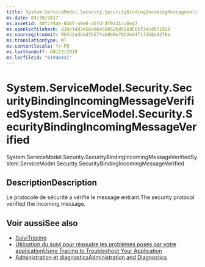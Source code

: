 ```yaml
---
title: System.ServiceModel.Security.SecurityBindingIncomingMessageVerified
ms.date: 03/30/2017
ms.assetid: 40fc744e-8d6f-49e0-a5fd-4f9a31cc0ed7
ms.openlocfilehash: a38c14d3e56a96450852bd566d565f34cdd71928
ms.sourcegitcommit: 9b552addadfb57fab0b9e7852ed4f1f1b8a42f8e
ms.translationtype: MT
ms.contentlocale: fr-FR
ms.lasthandoff: 04/23/2019
ms.locfileid: "61948431"
---
```

# <a name="systemservicemodelsecuritysecuritybindingincomingmessageverified"></a><span data-ttu-id="63907-102">System.ServiceModel.Security.SecurityBindingIncomingMessageVerified</span><span class="sxs-lookup"><span data-stu-id="63907-102">System.ServiceModel.Security.SecurityBindingIncomingMessageVerified</span></span>
<span data-ttu-id="63907-103">System.ServiceModel.Security.SecurityBindingIncomingMessageVerified</span><span class="sxs-lookup"><span data-stu-id="63907-103">System.ServiceModel.Security.SecurityBindingIncomingMessageVerified</span></span>  
  
## <a name="description"></a><span data-ttu-id="63907-104">Description</span><span class="sxs-lookup"><span data-stu-id="63907-104">Description</span></span>  
 <span data-ttu-id="63907-105">Le protocole de sécurité a vérifié le message entrant.</span><span class="sxs-lookup"><span data-stu-id="63907-105">The security protocol verified the incoming message.</span></span>  
  
## <a name="see-also"></a><span data-ttu-id="63907-106">Voir aussi</span><span class="sxs-lookup"><span data-stu-id="63907-106">See also</span></span>

- [<span data-ttu-id="63907-107">Suivi</span><span class="sxs-lookup"><span data-stu-id="63907-107">Tracing</span></span>](../../../../../docs/framework/wcf/diagnostics/tracing/index.md)
- [<span data-ttu-id="63907-108">Utilisation du suivi pour résoudre les problèmes posés par votre application</span><span class="sxs-lookup"><span data-stu-id="63907-108">Using Tracing to Troubleshoot Your Application</span></span>](../../../../../docs/framework/wcf/diagnostics/tracing/using-tracing-to-troubleshoot-your-application.md)
- [<span data-ttu-id="63907-109">Administration et diagnostics</span><span class="sxs-lookup"><span data-stu-id="63907-109">Administration and Diagnostics</span></span>](../../../../../docs/framework/wcf/diagnostics/index.md)

